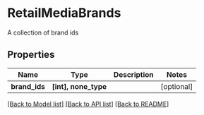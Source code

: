 # RetailMediaBrands

A collection of brand ids

## Properties
Name | Type | Description | Notes
------------ | ------------- | ------------- | -------------
**brand_ids** | **[int], none_type** |  | [optional] 

[[Back to Model list]](../README.md#documentation-for-models) [[Back to API list]](../README.md#documentation-for-api-endpoints) [[Back to README]](../README.md)


